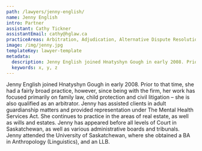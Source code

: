 ```yaml
---
path: /lawyers/jenny-english/
name: Jenny English
intro: Partner
assistant: Cathy Tickner
assistantEmail: cathy@hglaw.ca
practiceAreas: Arbitration, Adjudication, Alternative Dispute Resolution, Administrative Law, Civil Litigation
image: /img/jenny.jpg
templateKey: lawyer-template
metadata:
  description: Jenny English joined Hnatyshyn Gough in early 2008. Prior to that time, she had a fairly broad practice, however, since being with the firm, her work has focused primarily on family law, child protection and civil litigation – she is also qualified as an arbitrator.
  keywords: x, y, z
---
```

Jenny English joined Hnatyshyn Gough in early 2008. Prior to that time, she had a fairly broad practice, however, since being with the firm, her work has focused primarily on family law, child protection and civil litigation – she is also qualified as an arbitrator. Jenny has assisted clients in adult guardianship matters and provided representation under The Mental Health Services Act. She continues to practice in the areas of real estate, as well as wills and estates. Jenny has appeared before all levels of Court in Saskatchewan, as well as various administrative boards and tribunals. Jenny attended the University of Saskatchewan, where she obtained a BA in Anthropology (Linguistics), and an LLB.

